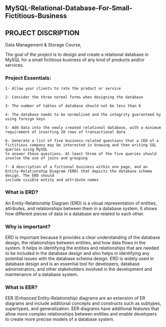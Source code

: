 ## MySQL-Relational-Database-For-Small-Fictitious-Business

## PROJECT DISCRIPTION 

Data Management & Storage Course,

The goal of the project is to design and create a relational database in MySQL for a small fictitious business of any kind of products and/or services. 

### Project Essentials: 
    
    1- Allow your clients to rate the product or service
    
    2- Consider the three normal forms when designing the database 
    
    3- The number of tables of database should not be less than 6 
    
    4- The database needs to be normalized and the integrity guaranteed by using foreign keys
    
    5- Add data into the newly created relational database, with a minimum requirement of inserting 20 rows of transactional data 
    
    6- Generate a list of five business-related questions that a CEO of a fictitious company may be interested in knowing and then writing SQL queries using MySQL 
    to answer those questions. At least three of the five queries should involve the use of joins and grouping
    
    7- A description of a fictional business within one page, and an Entity-Relationship Diagram (ERD) that depicts the database schema design. The ERD should        
    include visible entity and attribute names
    
    
### What is ERD? 
    
An Entity-Relationship Diagram (ERD) is a visual representation of entities, attributes, and relationships between them in a database system. It shows how 
different pieces of data in a database are related to each other. 
    
### Why is important? 
    
ERD is important because it provides a clear understanding of the database design, the relationships between entities, and how data flows in the system. It 
helps in identifying the entities and relationships that are needed to be included in the database design and also helps in identifying any potential issues 
with the database schema design. ERD is widely used in database design and is an essential tool for developers, database administrators, and other stakeholders 
involved in the development and maintenance of a database system.

### What is EER? 

EER (Enhanced Entity-Relationship) diagrams are an extension of ER diagrams and include additional concepts and constructs such as subtypes, supertypes, and generalization. EER diagrams have additional features that allow more complex relationships between entities and enable developers to create more precise models of a database system. 
    
    
    
